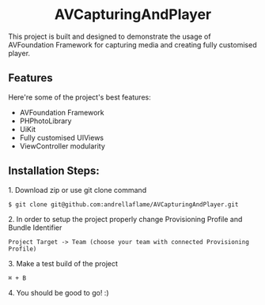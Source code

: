 <h1 align="center" id="title">AVCapturingAndPlayer</h1>

<p id="description">This project is built and designed to demonstrate the usage of AVFoundation Framework for capturing media and creating fully customised player.</p>
  
<h2>Features</h2>

Here're some of the project's best features:

*   AVFoundation Framework
*   PHPhotoLibrary
*   UiKit
*   Fully customised UIViews
*   ViewController modularity

<h2>Installation Steps:</h2>

<p>1. Download zip or use git clone command</p>

```
$ git clone git@github.com:andrellaflame/AVCapturingAndPlayer.git
```

<p>2. In order to setup the project properly change Provisioning Profile and Bundle Identifier</p>

```
Project Target -> Team (choose your team with connected Provisioning Profile)
```

<p>3. Make a test build of the project</p>

```
⌘ + B
```

<p>4. You should be good to go! :)</p>
